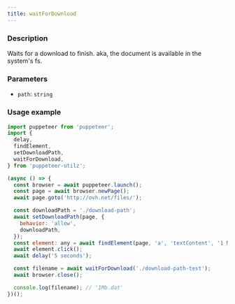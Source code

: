 ```yaml
---
title: waitForDownload
---
```


### Description

Waits for a download to finish. aka, the document is available in the system's fs.

### Parameters

- `path`: `string`

### Usage example

```js
import puppeteer from 'puppeteer';
import {
  delay,
  findElement,
  setDownloadPath,
  waitForDownload,
} from 'puppeteer-utilz';

(async () => {
  const browser = await puppeteer.launch();
  const page = await browser.newPage();
  await page.goto('http://ovh.net/files/');

  const downloadPath = './download-path';
  await setDownloadPath(page, {
    behavior: 'allow',
    downloadPath,
  });
  const element: any = await findElement(page, 'a', 'textContent', '1 Mbit file');
  await element.click();
  await delay('5 seconds');

  const filename = await waitForDownload('./download-path-test');
  await browser.close();

  console.log(filename); // '1Mb.dat'
})();
```
